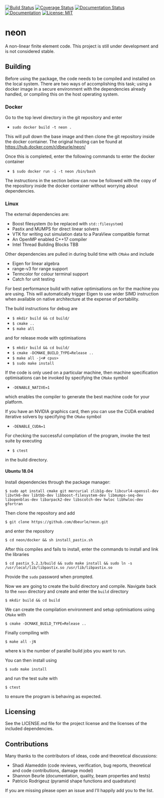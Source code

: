 [![Build Status](https://travis-ci.org/dbeurle/neon.svg?branch=master)](https://travis-ci.org/dbeurle/neon)
[![Coverage Status](https://coveralls.io/repos/github/dbeurle/neon/badge.svg?branch=master)](https://coveralls.io/github/dbeurle/neon?branch=master)
[![Documentation Status](https://readthedocs.org/projects/neon-user/badge/?version=latest)](http://neon-user.readthedocs.io/en/latest/?badge=latest)
[![Documentation](https://codedocs.xyz/dbeurle/neon.svg)](https://codedocs.xyz/dbeurle/neon/)
[![License: MIT](https://img.shields.io/badge/License-MIT-yellow.svg)](https://opensource.org/licenses/MIT)

# neon
A non-linear finite element code.  This project is still under development and is not considered stable.

## Building

Before using the package, the code needs to be compiled and installed on the local system.  There are two ways of accomplishing this task; using a docker image in a secure environment with the dependencies already handled, or compiling this on the host operating system.

### Docker

Go to the top level directory in the git repository and enter

- `sudo docker build -t neon .`

This will pull down the base image and then clone the git repository inside the docker container.  The original hosting can be found at https://hub.docker.com/r/dbeurle/neon/

Once this is completed, enter the following commands to enter the docker container

- `$ sudo docker run -i -t neon /bin/bash`

The instructions in the section below can now be followed with the copy of the repository inside the docker container without worrying about dependencies.

### Linux

The external dependencies are:
 - Boost filesystem (to be replaced with `std::filesystem`)
 - Pastix and MUMPS for direct linear solvers
 - VTK for writing out simulation data to a ParaView compatible format
 - An OpenMP enabled C++17 compiler
 - Intel Thread Building Blocks TBB

Other dependencies are pulled in during build time with `CMake` and include

 - Eigen for linear algebra
 - range-v3 for range support
 - Termcolor for colour terminal support
 - Catch for unit testing

For best performance build with native optimisations on for the machine you are using.  This will automatically trigger Eigen to use wider SIMD instruction when available on native architecture at the expense of portability.

The build instructions for debug are
- `$ mkdir build && cd build/`
- `$ cmake ..`
- `$ make all`

and for release mode with optimisations

- `$ mkdir build && cd build/`
- `$ cmake -DCMAKE_BUILD_TYPE=Release ..`
- `$ make all -j<# cpus>`
- `$ sudo make install`

If the code is only used on a particular machine, then machine specification optimisations can be invoked by specifying the `CMake` symbol
- `-DENABLE_NATIVE=1`

which enables the compiler to generate the best machine code for your platform.

If you have an NVIDIA graphics card, then you can use the CUDA enabled iterative solvers by specifying the `CMake` symbol

- `-DENABLE_CUDA=1`

For checking the successful compilation of the program, invoke the test suite by executing

- `$ ctest`

in the build directory.

#### Ubuntu 18.04

Install dependencies through the package manager:

`$ sudo apt install cmake git mercurial zlib1g-dev libcurl4-openssl-dev libvtk6-dev libtbb-dev libboost-filesystem-dev libmumps-seq-dev libopenblas-dev libarpack2-dev libscotch-dev hwloc libhwloc-dev gfortran`

Then clone the repository and add

`$ git clone https://github.com/dbeurle/neon.git`

and enter the repository

`$ cd neon/docker && sh install_pastix.sh`

After this compiles and fails to install, enter the commands to install and link the libraries

`$ cd pastix_5.2.3/build && sudo make install && sudo ln -s /usr/local/lib/libpastix.so /usr/lib/libpastix.so`

Provide the `sudo` password when prompted.

Now we are going to create the build directory and compile.  Navigate back to the `neon` directory and create and enter the `build` directory

`$ mkdir build && cd build`

We can create the compilation environment and setup optimisations using `CMake` with

`$ cmake -DCMAKE_BUILD_TYPE=Release ..`

Finally compiling with

`$ make all -jN`

where `N` is the number of parallel build jobs you want to run.

You can then install using

`$ sudo make install`

and run the test suite with

`$ ctest`

to ensure the program is behaving as expected.

## Licensing

See the LICENSE.md file for the project license and the licenses of the included dependencies.

## Contributions

Many thanks to the contributors of ideas, code and theoretical discussions:
* Shadi Alameddin (code reviews, verification, bug reports, theoretical and code contributions, damage model)
* Shannon Beurle (documentation, quality, beam properties and tests)
* Patricio Rodrigeuz (pyramid shape functions and quadrature)

If you are missing please open an issue and I'll happily add you to the list.
